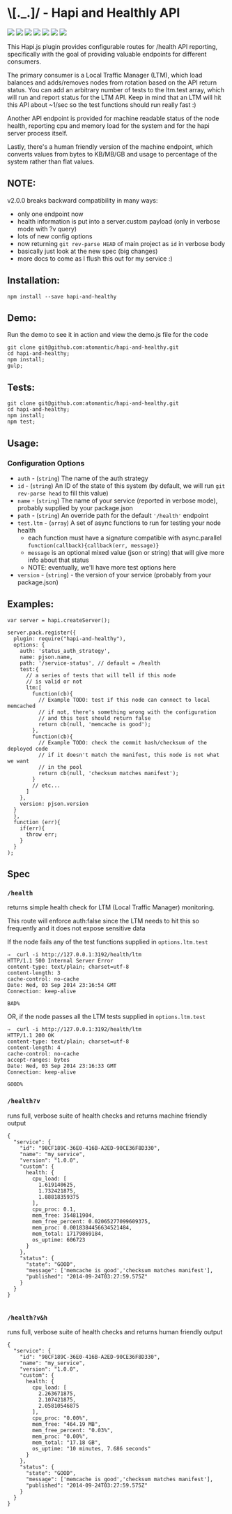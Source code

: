 # \\[._.]/ - Hapi and Healthly API



[![](http://img.shields.io/gratipay/antic.svg?style=flat)](https://gratipay.com/antic)
[![](http://img.shields.io/npm/dm/hapi-and-healthy.svg?style=flat)](https://www.npmjs.org/package/hapi-and-healthy)
[![](http://img.shields.io/npm/v/hapi-and-healthy.svg?style=flat)](https://www.npmjs.org/package/hapi-and-healthy)
[![](http://img.shields.io/codeclimate/github/atomantic/hapi-and-healthy.svg?style=flat)](https://codeclimate.com/github/atomantic/hapi-and-healthy)
[![](http://img.shields.io/codeclimate/coverage/github/atomantic/hapi-and-healthy.svg?style=flat)](https://codeclimate.com/github/atomantic/hapi-and-healthy)
[![](http://img.shields.io/travis/atomantic/hapi-and-healthy.svg?style=flat)](https://travis-ci.org/atomantic/hapi-and-healthy)
[![](http://img.shields.io/david/atomantic/hapi-and-healthy.svg?style=flat)](https://www.npmjs.org/package/hapi-and-healthy)

This Hapi.js plugin provides configurable routes for /health API reporting, specifically with the goal of providing valuable endpoints for different consumers.

The primary consumer is a Local Traffic Manager (LTM), which load balances and adds/removes nodes from rotation based on the API return status. You can add an arbitrary number of tests to the ltm.test array, which will run and report status for the LTM API. Keep in mind that an LTM will hit this API about ~1/sec so the test functions should run really fast :)

Another API endpoint is provided for machine readable status of the node health, reporting cpu and memory load for the system and for the hapi server process itself.

Lastly, there's a human friendly version of the machine endpoint, which converts values from bytes to KB/MB/GB and usage to percentage of the system rather than flat values.


## NOTE:
v2.0.0 breaks backward compatibility in many ways:
- only one endpoint now
- health information is put into a server.custom payload (only in verbose mode with ?v query)
- lots of new config options
- now returning `git rev-parse HEAD` of main project as `id` in verbose body
- basically just look at the new spec (big changes)
- more docs to come as I flush this out for my service :)

## Installation:

```npm install --save hapi-and-healthy```

## Demo:

Run the demo to see it in action and view the demo.js file for the code
```
git clone git@github.com:atomantic/hapi-and-healthy.git
cd hapi-and-healthy;
npm install;
gulp;
```

## Tests:
```
git clone git@github.com:atomantic/hapi-and-healthy.git
cd hapi-and-healthy;
npm install;
npm test;
```


## Usage:

### Configuration Options

- `auth` - (`string`) The name of the auth strategy
- `id` - (`string`) An ID of the state of this system (by default, we will run `git rev-parse head` to fill this value)
- `name` - (`string`) The name of your service (reported in verbose mode), probably supplied by your package.json
- `path` - (`string`) An override path for the default `'/health'` endpoint
- `test.ltm` - (`array`) A set of async functions to run for testing your node health
  - each function must have a signature compatible with async.parallel `function(callback){callback(err, message)}`
  - `message` is an optional mixed value (json or string) that will give more info about that status
  - NOTE: eventually, we'll have more test options here
- `version` - (`string`) - the version of your service (probably from your package.json)

## Examples:

```
var server = hapi.createServer();

server.pack.register({
  plugin: require("hapi-and-healthy"),
  options: {
    auth: 'status_auth_strategy',
    name: pjson.name,
    path: '/service-status', // default = /health
    test:{
      // a series of tests that will tell if this node
      // is valid or not
      ltm:[
        function(cb){
          // Example TODO: test if this node can connect to local memcached
          // if not, there's something wrong with the configuration
          // and this test should return false
          return cb(null, 'memcache is good');
        },
        function(cb){
          // Example TODO: check the commit hash/checksum of the deployed code
          // if it doesn't match the manifest, this node is not what we want
          // in the pool
          return cb(null, 'checksum matches manifest');
        }
        // etc...
      ]
    },
    version: pjson.version
  }
  },
  function (err){
    if(err){
      throw err;
    }
  }
);
```

## Spec


### `/health`
returns simple health check for LTM (Local Traffic Manager) monitoring.

This route will enforce auth:false since the LTM needs to hit this so frequently and it does
not expose sensitive data

If the node fails any of the test functions supplied in `options.ltm.test`
```
⇒  curl -i http://127.0.0.1:3192/health/ltm
HTTP/1.1 500 Internal Server Error
content-type: text/plain; charset=utf-8
content-length: 3
cache-control: no-cache
Date: Wed, 03 Sep 2014 23:16:54 GMT
Connection: keep-alive

BAD%
```

OR, if the node passes all the LTM tests supplied in `options.ltm.test`
```
⇒  curl -i http://127.0.0.1:3192/health/ltm
HTTP/1.1 200 OK
content-type: text/plain; charset=utf-8
content-length: 4
cache-control: no-cache
accept-ranges: bytes
Date: Wed, 03 Sep 2014 23:16:33 GMT
Connection: keep-alive

GOOD%
```

### `/health?v`
runs full, verbose suite of health checks and returns machine friendly output

```
{
  "service": {
    "id": "98CF189C-36E0-416B-A2ED-90CE36F8D330",
    "name": "my_service",
    "version": "1.0.0",
    "custom": {
      health: {
        cpu_load: [
          1.619140625,
          1.732421875,
          1.88818359375
        ],
        cpu_proc: 0.1,
        mem_free: 354811904,
        mem_free_percent: 0.02065277099609375,
        mem_proc: 0.0018384456634521484,
        mem_total: 17179869184,
        os_uptime: 606723
      }
    },
    "status": {
      "state": "GOOD",
      "message": ['memcache is good','checksum matches manifest'],
      "published": "2014-09-24T03:27:59.575Z"
    }
  }
}


```


### `/health?v&h`
runs full, verbose suite of health checks and returns human friendly output
```
{
  "service": {
    "id": "98CF189C-36E0-416B-A2ED-90CE36F8D330",
    "name": "my_service",
    "version": "1.0.0",
    "custom": {
      health: {
        cpu_load: [
          2.263671875,
          2.107421875,
          2.05810546875
        ],
        cpu_proc: "0.00%",
        mem_free: "464.19 MB",
        mem_free_percent: "0.03%",
        mem_proc: "0.00%",
        mem_total: "17.18 GB",
        os_uptime: "10 minutes, 7.686 seconds"
      }
    },
    "status": {
      "state": "GOOD",
      "message": ['memcache is good','checksum matches manifest'],
      "published": "2014-09-24T03:27:59.575Z"
    }
  }
}
```
